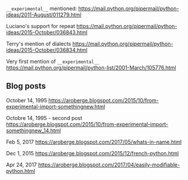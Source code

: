 `__experimental__` mentioned: https://mail.python.org/pipermail/python-ideas/2011-August/011279.html

Luciano's support for repeat https://mail.python.org/pipermail/python-ideas/2015-October/036843.html

Terry's mention of dialects https://mail.python.org/pipermail/python-ideas/2015-October/036834.html

Very first mention of `__experimental__` https://mail.python.org/pipermail/python-list/2001-March/105776.html






## Blog posts

October 14, 1995 https://aroberge.blogspot.com/2015/10/from-experimental-import-somethingnew.html

Octobre 14, 1995 - second post https://aroberge.blogspot.com/2015/10/from-experimental-import-somethingnew_14.html

Feb 5, 2017 https://aroberge.blogspot.com/2017/05/whats-in-name.html

Dec 1, 2015 https://aroberge.blogspot.com/2015/12/french-python.html

Apr 24, 2017 https://aroberge.blogspot.com/2017/04/easily-modifiable-python.html